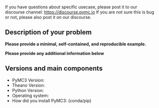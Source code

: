 If you have questions about specific usecase, please post it to our discourse channel: https://discourse.pymc.io
If you are not sure this is bug or not, please also post it on our discourse.

## Description of your problem

**Please provide a minimal, self-contained, and reproducible example.**

**Please provide any additional information below**


## Versions and main components

* PyMC3 Version:
* Theano Version:
* Python Version:
* Operating system:
* How did you install PyMC3: (conda/pip)
